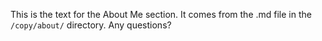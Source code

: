 This is the text for the About Me section. It comes from the .md file in the `/copy/about/` directory. Any questions?
